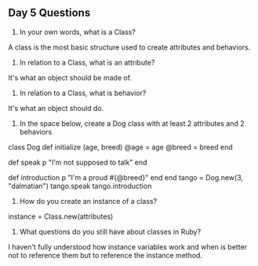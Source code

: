 ## Day 5 Questions

1. In your own words, what is a Class?

A class is the most basic structure used to create attributes and behaviors.

1. In relation to a Class, what is an attribute?

It's what an object should be made of.

1. In relation to a Class, what is behavior?

It's what an object should do.

1. In the space below, create a Dog class with at least 2 attributes and 2 behaviors

class Dog
def initialize (age, breed)
@age = age
@breed = breed
end

def speak
p "I'm not supposed to talk"
end

def introduction
p "I'm a proud #{@breed}"
end
end
tango = Dog.new(3, "dalmatian")
tango.speak
tango.introduction

1. How do you create an instance of a class?

instance = Class.new(attributes)

1. What questions do you still have about classes in Ruby?

I haven't fully understood how instance variables work and when is better not to reference them but to reference the instance method.
